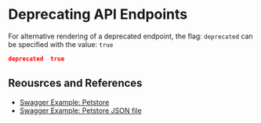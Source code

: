 # Deprecating API Endpoints

For alternative rendering of a deprecated endpoint, the flag: `deprecated` can be specified with the value: `true`

```json
deprecated	true
```

## Reousrces and References

- [Swagger Example: Petstore](https://petstore.swagger.io/#/)
- [Swagger Example: Petstore JSON file](https://petstore.swagger.io/v2/swagger.json)
